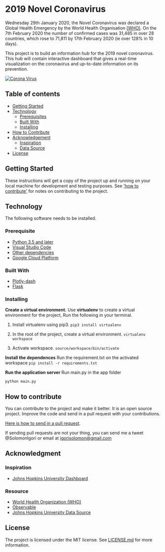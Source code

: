 # 2019 Novel Coronavirus

Wednesday 29th January 2020, the Novel Coronavirus was declared a Global Health Emergency by the World Health Organisation [(WHO)](https://www.who.int/emergencies/diseases/novel-coronavirus-2019 'World Health Organisation'). On the 7th February 2020 the number of confirmed cases was 31,485 in over 28 countries, which rose to 71,811 by 17th February 2020 (ie over 128% in 10 days).

This project is to build an information hub for the 2019 novel coronavirus. This hub will contain interactive dashboard that gives a real-time visualization on the coronavirus and up-to-date information on its prevention.

[![Corona Virus](http://img.youtube.com/vi/mOV1aBVYKGA/0.jpg)](http://www.youtube.com/watch?v=mOV1aBVYKGA "source: World Health Organisation")

## Table of contents

- [Getting Started](#getting-started)
- [Technology](#technology)
  - [Prerequisites](#prerequisite)
  - [Built With](#built-with)
  - [Installing](#installing)
- [How to Contribute](#how-to-contribute)
- [Acknowledgement](#acknowledgment)
  - [Inspiration](#inspiration)
  - [Data Source](#resource)
- [License](#license)

## Getting Started

These instructions will get a copy of the project up and running on your local machine for development and testing purposes. See ['how to contribute'](#how-to-contribute) for notes on contributing to the project.

## Technology

The following software needs to be installed.

### Prerequisite

- [Python 3.5 and later](https://www.python.org/)
- [Visual Studio Code](https://code.visualstudio.com/)
- [Other dependencies](./requirements.txt)
- [Google Cloud Platform](https://cloud.google.com/)

### Built With

- [Plotly-dash](https://dash.plot.ly/)
- [Flask](https://palletsprojects.com/p/flask/)

### Installing

**Create a virtual environment.**
Use **virtualenv** to create a virtual environment for the project, Run the following in your terminal.

1. Install virtualenv using pip3.
  ```pip3 install virtualenv```

2. In the root of the project, create a virtual environment.
  ```virtualenv workspace```

3. Activate workspace.
  ```source/workspace/bin/activate```

**Install the dependences**
Run the requirement.txt on the activated workspace
  ```pip install -r requirements.txt```

**Run the application server**
Run main.py in the app folder

  ```python main.py```

## How to contribute

You can contribute to the project and make it better. It is an open source project. Improve the code and send in a pull request with your contributions.

[Here is how to send in a pull request](https://help.github.com/en/github/collaborating-with-issues-and-pull-requests/creating-a-pull-request).

If sending pull requests are not your thing, you can send me a tweet @SolomonIgori or email at [igorisolomon@gmail.com](igorisolomon@gmail.com "Igori's email")

## Acknowledgment

### Inspiration

- [Johns Hopkins University Dashboard](https://gisanddata.maps.arcgis.com/apps/opsdashboard/index.html?fbclid=IwAR2mWEw0X_B5jbR0Fm23t2TVJGzVqUY6ok98DzrGLMrMXCR_c5joZV5AdNU#/bda7594740fd40299423467b48e9ecf6)

### Resource

- [World Health Organization (WHO)](https://www.who.int/)
- [Observable](https://observablehq.com/@fil/ncov2019-data)
- [Johns Hopkins University Data Source](https://github.com/CSSEGISandData/COVID-19)

## License

The project is licensed under the MIT license. See [LICENSE.md](https://github.com/igorisolomon/coronavirus/blob/master/LICENSE 'MIT License') for more information.
